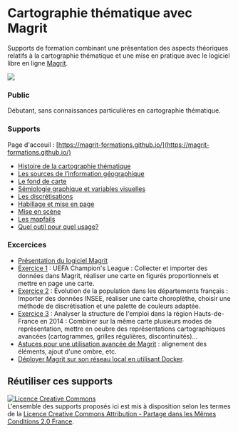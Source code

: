 # Cartographie thématique avec Magrit

Supports de formation combinant une présentation des aspects théoriques relatifs à la cartographie thématique et une mise en pratique avec le logiciel libre en ligne [Magrit](https://magrit.cnrs.fr). 

![](https://raw.githubusercontent.com/magrit-formations/.github/main/profile/img.png)    

### Public 
Débutant, sans connaissances particulières en cartographie thématique.

### Supports

Page d'acceuil : [https://magrit-formations.github.io/](https://magrit-formations.github.io/)

- [Histoire de la cartographie thématique](https://magrit-formations.github.io/histoire_carto)
- [Les sources de l'information géographique](https://magrit-formations.github.io/infogeo_sources)
- [Le fond de carte](https://magrit-formations.github.io/fond_de_carte)
- [Sémiologie graphique et variables visuelles](https://magrit-formations.github.io/variables_visuelles)
- [Les discrétisations](https://magrit-formations.github.io/discretisation)
- [Habillage et mise en page](https://magrit-formations.github.io/mise_en_page) 
- [Mise en scène](https://magrit-formations.github.io/mise_en_scene)
- [Les mapfails](https://magrit-formations.github.io/mapfails)
- [Quel outil pour quel usage?](https://magrit-formations.github.io/outils_carto/)


### Excercices

- [Présentation du logiciel Magrit](https://magrit-formations.github.io/magrit_exercices/#/1)
- [Exercice 1](https://magrit-formations.github.io/magrit_exercices/#/4) : UEFA Champion's League : Collecter et importer des données dans Magrit, réaliser une carte en figurés proportionnels et mettre en page une carte.
- [Exercice 2](https://magrit-formations.github.io/magrit_exercices/#/5) : Évolution de la population dans les départements français : Importer des données INSEE, réaliser une carte choroplèthe, choisir une méthode de discrétisation et une palette de couleurs adaptée. 
- [Exercice 3](https://magrit-formations.github.io/magrit_exercices/#/6) : Analyser la structure de l'emploi dans la région Hauts-de-France en 2014 : Combiner sur la même carte plusieurs modes de représentation, mettre en oeubre des représentations cartographiques avancées (cartogrammes, grilles régulières, discontinuités)...
- [Astuces pour une utilisation avancée de Magrit](https://magrit-formations.github.io/magrit_exercices/#/7) : alignement des éléments, ajout d'une ombre, etc.
- [Déployer Magrit sur son réseau local en utilisant Docker](https://magrit-formations.github.io/magrit_exercices/#/12).

## Réutiliser ces supports
<a rel="license" href="http://creativecommons.org/licenses/by-sa/2.0/fr/"><img alt="Licence Creative Commons" style="border-width:0" src="https://i.creativecommons.org/l/by-sa/2.0/fr/88x31.png" /></a><br />L'ensemble des supports proposés ici est mis à disposition selon les termes de la <a rel="license" href="http://creativecommons.org/licenses/by-sa/2.0/fr/">Licence Creative Commons Attribution -  Partage dans les Mêmes Conditions 2.0 France</a>.





